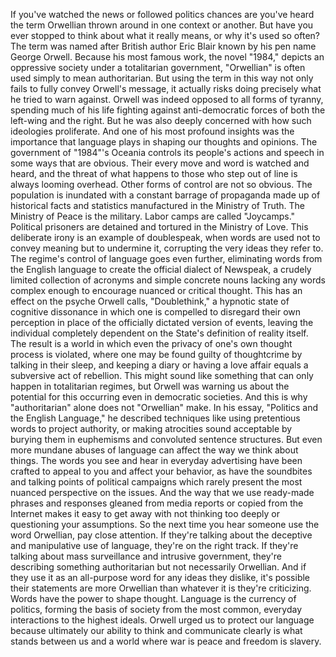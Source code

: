 
If you&#39;ve watched the news
or followed politics
chances are you&#39;ve heard 
the term Orwellian
thrown around 
in one context or another.
But have you ever stopped to think
about what it really means,
or why it&#39;s used so often?
The term was named 
after British author Eric Blair
known by his pen name George Orwell.
Because his most famous work,
the novel &quot;1984,&quot;
depicts an oppressive society 
under a totalitarian government,
&quot;Orwellian&quot; is often used simply
to mean authoritarian.
But using the term in this way
not only fails to fully 
convey Orwell&#39;s message,
it actually risks doing precisely what 
he tried to warn against.
Orwell was indeed opposed 
to all forms of tyranny,
spending much of his life fighting against
anti-democratic forces
of both the left-wing and the right.
But he was also deeply concerned
with how such ideologies proliferate.
And one of his most profound insights
was the importance that language plays
in shaping our thoughts and opinions.
The government of &quot;1984&quot;&#39;s Oceania
controls its people&#39;s actions and speech
in some ways that are obvious.
Their every move and word 
is watched and heard,
and the threat of what happens 
to those who step out of line
is always looming overhead.
Other forms of control are not so obvious.
The population is inundated 
with a constant barrage of propaganda
made up of historical facts and statistics
manufactured in the Ministry of Truth.
The Ministry of Peace is the military.
Labor camps are called &quot;Joycamps.&quot;
Political prisoners are detained
and tortured in the Ministry of Love.
This deliberate irony is an example
of doublespeak,
when words are used not to convey meaning
but to undermine it,
corrupting the very ideas they refer to.
The regime&#39;s control of language 
goes even further,
eliminating words from 
the English language
to create the official 
dialect of Newspeak,
a crudely limited collection of acronyms
and simple concrete nouns
lacking any words complex enough
to encourage nuanced or critical thought.
This has an effect on the psyche
Orwell calls, &quot;Doublethink,&quot;
a hypnotic state of cognitive dissonance
in which one is compelled 
to disregard their own perception
in place of the officially 
dictated version of events,
leaving the individual 
completely dependent
on the State&#39;s definition 
of reality itself.
The result is a world
in which even the privacy of one&#39;s 
own thought process is violated,
where one may be found guilty
of thoughtcrime by talking in their sleep,
and keeping a diary 
or having a love affair
equals a subversive act of rebellion.
This might sound like something that can
only happen in totalitarian regimes,
but Orwell was warning us about
the potential for this occurring
even in democratic societies.
And this is why &quot;authoritarian&quot; alone
does not &quot;Orwellian&quot; make.
In his essay, 
&quot;Politics and the English Language,&quot;
he described techniques like using
pretentious words to project authority,
or making atrocities sound acceptable
by burying them in euphemisms
and convoluted sentence structures.
But even more mundane abuses of language
can affect the way we think about things.
The words you see 
and hear in everyday advertising
have been crafted to appeal to you
and affect your behavior,
as have the soundbites and talking points
of political campaigns
which rarely present the most
nuanced perspective on the issues.
And the way that we use ready-made phrases
and responses gleaned from media reports
or copied from the Internet
makes it easy to get away 
with not thinking too deeply
or questioning your assumptions.
So the next time you hear someone
use the word Orwellian,
pay close attention.
If they&#39;re talking about the deceptive
and manipulative use of language,
they&#39;re on the right track.
If they&#39;re talking about mass surveillance
and intrusive government,
they&#39;re describing something authoritarian
but not necessarily Orwellian.
And if they use it as an all-purpose word
for any ideas they dislike,
it&#39;s possible their statements 
are more Orwellian
than whatever it is they&#39;re criticizing.
Words have the power to shape thought.
Language is the currency of politics,
forming the basis of society from
the most common, everyday interactions
to the highest ideals.
Orwell urged us to protect our language
because ultimately our ability to think
and communicate clearly
is what stands between us and a world
where war is peace
and freedom is slavery.
